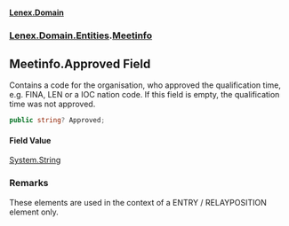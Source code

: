 #### [Lenex.Domain](index.md 'index')
### [Lenex.Domain.Entities](Lenex.Domain.Entities.md 'Lenex.Domain.Entities').[Meetinfo](Lenex.Domain.Entities.Meetinfo.md 'Lenex.Domain.Entities.Meetinfo')

## Meetinfo.Approved Field

Contains a code for the organisation, who approved the qualification time, e.g. FINA, LEN or a IOC nation code. If this field is empty, the qualification time was not approved.

```csharp
public string? Approved;
```

#### Field Value
[System.String](https://docs.microsoft.com/en-us/dotnet/api/System.String 'System.String')

### Remarks
These elements are used in the context of a ENTRY / RELAYPOSITION element only.